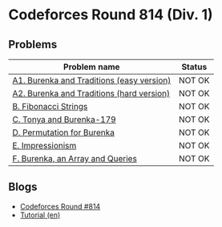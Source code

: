 # Codeforces Round 814 (Div. 1)

## Problems

|Problem name|Status|
|------------|---------|
| [A1. Burenka and Traditions (easy version)](problems/A1._Burenka_and_Traditions_(easy_version).md)|NOT OK|
| [A2. Burenka and Traditions (hard version)](problems/A2._Burenka_and_Traditions_(hard_version).md)|NOT OK|
| [B. Fibonacci Strings](problems/B._Fibonacci_Strings.md)|NOT OK|
| [C. Tonya and Burenka-179](problems/C._Tonya_and_Burenka-179.md)|NOT OK|
| [D. Permutation for Burenka](problems/D._Permutation_for_Burenka.md)|NOT OK|
| [E. Impressionism](problems/E._Impressionism.md)|NOT OK|
| [F. Burenka, an Array and Queries](problems/F._Burenka,_an_Array_and_Queries.md)|NOT OK|
## Blogs

- [Codeforces Round #814](blogs/Codeforces_Round_814.md)
- [Tutorial (en)](blogs/Tutorial_(en).md)

